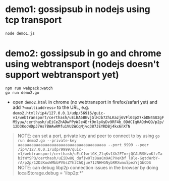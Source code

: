# demo1: gossipsub in nodejs using tcp transport

```
node demo1.js
```

# demo2: gossipsub in go and chrome using webtransport (nodejs doesn't support webtransport yet)

```
npm run webpack:watch
go run demo2.go
```
- open `demo2.html` in chrome (no webtransport in firefox/safari yet) and add `?<multiaddress>` to the URL, e.g. `demo2.html?/ip4/127.0.0.1/udp/56916/quic-v1/webtransport/certhash/uEiBA6BEvjGlHJb7ZhLKazj6VFl03pX7kbDN4SU2gFM5yuw/certhash/uEiCeZhADwPPyWJe4Ert9nlpXyDv9RF4b_0DdCIqHAQdvQQ/p2p/12D3KooWDpJ7As7BWAwRMfu1VU2WCqNjvq387JEYKDBj4kx6nXTN`
> NOTE: can set a port, private key and peer to connect to by using `go run demo2.go --private-key aaaaaaaaaaaaaaaaaaaaaaaaaaaaaaaaaaaaaaa --port 9999 --peer /ip4/127.0.0.1/udp/9999/quic-v1/webtransport/certhash/uEiC1wrlGK_ZlqKv1Xh2FTmrjQCAU5SKvoKfzTabitWYSPQ/certhash/uEiDw8Q_dufIwOTz8aaCm9ACPXeKbf_l8le-GqtdWrbY-rA/p2p/12D3KooWMbbPVGsZYh3ChQjue712NHHGNybRRXwnuSpezYjGbCDS`
> NOTE: can debug libp2p connection issues in the browser by doing localStorage.debug = 'libp2p:*'
